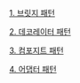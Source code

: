 [1. 브릿지 패턴](https://github.com/kswdev/design-pattern/tree/master/structural/bridge)


[2. 데코레이터 패턴](https://github.com/kswdev/design-pattern/tree/master/structural/decorator)


[3. 컴포지트 패턴](https://github.com/kswdev/design-pattern/tree/master/structural/composite)


[4. 어댑터 패턴](https://github.com/kswdev/design-pattern/tree/master/structural/adapter)
